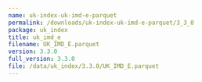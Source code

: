 ```yaml
---
name: uk-index-uk-imd-e-parquet
permalink: /downloads/uk-index-uk-imd-e-parquet/3_3_0
package: uk_index
title: uk_imd_e
filename: UK_IMD_E.parquet
version: 3.3.0
full_version: 3.3.0
file: /data/uk_index/3.3.0/UK_IMD_E.parquet
---
```

